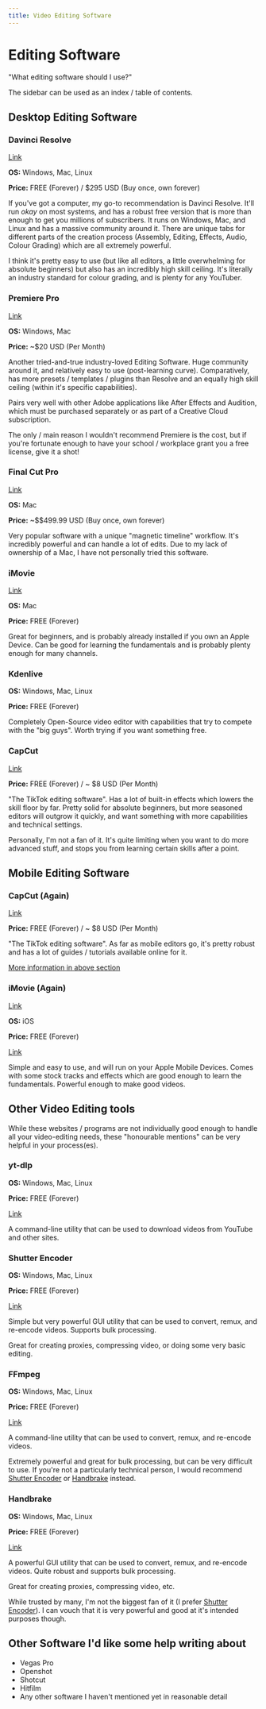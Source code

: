 ```yaml
---
title: Video Editing Software
---
```

# Editing Software

"What editing software should I use?"

The sidebar can be used as an index / table of contents.

## Desktop Editing Software

### Davinci Resolve

[Link](https://www.blackmagicdesign.com/products/davinciresolve)

**OS:** Windows, Mac, Linux

**Price:** FREE (Forever) / $295 USD (Buy once, own forever)

If you've got a computer, my go-to recommendation is Davinci Resolve. It'll run _okay_ on most systems, and has a robust free version that is more than enough to get you millions of subscribers. It runs on Windows, Mac, and Linux and has a massive community around it. There are unique tabs for different parts of the creation process (Assembly, Editing, Effects, Audio, Colour Grading) which are all extremely powerful.

I think it's pretty easy to use (but like all editors, a little overwhelming for absolute beginners) but also has an incredibly high skill ceiling. It's literally an industry standard for colour grading, and is plenty for any YouTuber.

### Premiere Pro

[Link](https://www.adobe.com/products/premiere.html)

**OS:** Windows, Mac

**Price:** ~$20 USD (Per Month)

Another tried-and-true industry-loved Editing Software. Huge community around it, and relatively easy to use (post-learning curve). Comparatively, has more presets / templates / plugins than Resolve and an equally high skill ceiling (within it's specific capabilities).

Pairs very well with other Adobe applications like After Effects and Audition, which must be purchased separately or as part of a Creative Cloud subscription.

The only / main reason I wouldn't recommend Premiere is the cost, but if you're fortunate enough to have your school / workplace grant you a free license, give it a shot!

### Final Cut Pro

[Link](https://www.apple.com/final-cut-pro/)

**OS:** Mac

**Price:** ~$$499.99 USD (Buy once, own forever)

Very popular software with a unique "magnetic timeline" workflow. It's incredibly powerful and can handle a lot of edits. Due to my lack of ownership of a Mac, I have not personally tried this software.

### iMovie

[Link](https://www.apple.com/imovie/)

**OS:** Mac

**Price:** FREE (Forever)

Great for beginners, and is probably already installed if you own an Apple Device. Can be good for learning the fundamentals and is probably plenty enough for many channels.

### Kdenlive

**OS:** Windows, Mac, Linux

**Price:** FREE (Forever)

Completely Open-Source video editor with capabilities that try to compete with the "big guys". Worth trying if you want something free.

### CapCut

[Link](https://capcut.com/)

**Price:** FREE (Forever) / ~ $8 USD (Per Month)

"The TikTok editing software". Has a lot of built-in effects which lowers the skill floor by far. Pretty solid for absolute beginners, but more seasoned editors will outgrow it quickly, and want something with more capabilities and technical settings.

Personally, I'm not a fan of it. It's quite limiting when you want to do more advanced stuff, and stops you from learning certain skills after a point.

## Mobile Editing Software

### CapCut (Again)

[Link](https://capcut.com/)

**Price:** FREE (Forever) / ~ $8 USD (Per Month)

"The TikTok editing software". As far as mobile editors go, it's pretty robust and has a lot of guides / tutorials available online for it.

[More information in above section](#CapCut)

### iMovie (Again)

[Link](https://www.apple.com/imovie/)

**OS:** iOS

**Price:** FREE (Forever)

[Link](https://www.apple.com/imovie/)

Simple and easy to use, and will run on your Apple Mobile Devices. Comes with some stock tracks and effects which are good enough to learn the fundamentals. Powerful enough to make good videos.

## Other Video Editing tools

While these websites / programs are not individually good enough to handle all your video-editing needs, these "honourable mentions" can be very helpful in your process(es).

### yt-dlp

**OS:** Windows, Mac, Linux

**Price:** FREE (Forever)

[Link](https://github.com/yt-dlp/yt-dlp)

A command-line utility that can be used to download videos from YouTube and other sites.

### Shutter Encoder

**OS:** Windows, Mac, Linux

**Price:** FREE (Forever)

[Link](https://www.shutterencoder.com/)

Simple but very powerful GUI utility that can be used to convert, remux, and re-encode videos. Supports bulk processing.

Great for creating proxies, compressing video, or doing some very basic editing.

### FFmpeg

**OS:** Windows, Mac, Linux

**Price:** FREE (Forever)

[Link](https://ffmpeg.org/)

A command-line utility that can be used to convert, remux, and re-encode videos.

Extremely powerful and great for bulk processing, but can be very difficult to use. If you're not a particularly technical person, I would recommend [Shutter Encoder](#shutter-encoder) or [Handbrake](#handbrake) instead.

### Handbrake

**OS:** Windows, Mac, Linux

**Price:** FREE (Forever)

[Link](https://handbrake.fr/)

A powerful GUI utility that can be used to convert, remux, and re-encode videos. Quite robust and supports bulk processing.

Great for creating proxies, compressing video, etc.

While trusted by many, I'm not the biggest fan of it (I prefer [Shutter Encoder](#shutter-encoder)). I can vouch that it is very powerful and good at it's intended purposes though.

## Other Software I'd like some help writing about

*   Vegas Pro
*   Openshot
*   Shotcut
*   Hitfilm
*   Any other software I haven't mentioned yet in reasonable detail